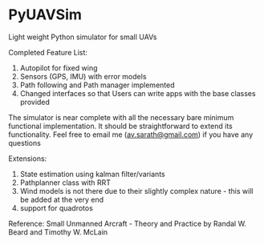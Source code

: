 # PyUAVSim
Light weight Python simulator for small UAVs


Completed Feature List:
1. Autopilot for fixed wing
2. Sensors (GPS, IMU) with error models
3. Path following and Path manager implemented
4. Changed interfaces so that Users can write apps with the base classes provided

The simulator is near complete with all the necessary bare minimum functional implementation. It should be straightforward to extend its functionality. Feel free to email me (av.sarath@gmail.com) if you have any questions

Extensions:

1. State estimation using kalman filter/variants
2. Pathplanner class with RRT 
3. Wind models is not there due to their slightly complex nature - this will be added at the very end
4. support for quadrotos


Reference: Small Unmanned Arcraft - Theory and Practice by Randal W. Beard and Timothy W. McLain
